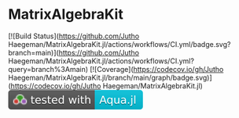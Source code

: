 # MatrixAlgebraKit

[![Build Status](https://github.com/Jutho Haegeman/MatrixAlgebraKit.jl/actions/workflows/CI.yml/badge.svg?branch=main)](https://github.com/Jutho Haegeman/MatrixAlgebraKit.jl/actions/workflows/CI.yml?query=branch%3Amain)
[![Coverage](https://codecov.io/gh/Jutho Haegeman/MatrixAlgebraKit.jl/branch/main/graph/badge.svg)](https://codecov.io/gh/Jutho Haegeman/MatrixAlgebraKit.jl)
[![Aqua](https://raw.githubusercontent.com/JuliaTesting/Aqua.jl/master/badge.svg)](https://github.com/JuliaTesting/Aqua.jl)
